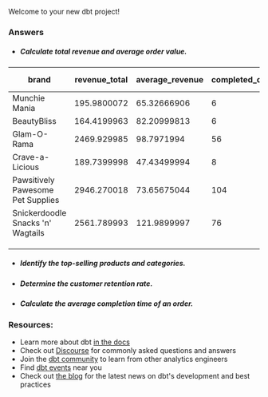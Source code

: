 Welcome to your new dbt project!

### Answers
- ##### Calculate total revenue and average order value.
| **brand**                         | **revenue_total** | **average_revenue** | **completed_qty** | **average_qty** | **average_complete_time ** | **** | **** | **** | **** |
|-----------------------------------|-------------------|---------------------|-------------------|-----------------|----------------------------|------|------|------|------|
| Munchie Mania                     | 195.9800072       | 65.32666906         | 6                 | 2               | 1 day, 16:51:23.333333     |      |      |      |      |
| BeautyBliss                       | 164.4199963       | 82.20999813         | 6                 | 3               | 5 days, 7:12:38            |      |      |      |      |
| Glam-O-Rama                       | 2469.929985       | 98.7971994          | 56                | 2.24            | 2 days, 19:54:49.560000    |      |      |      |      |
| Crave-a-Licious                   | 189.7399998       | 47.43499994         | 8                 | 2               | 1 day, 7:55:48.250000      |      |      |      |      |
| Pawsitively Pawesome Pet Supplies | 2946.270018       | 73.65675044         | 104               | 2.6             | 2 days, 18:58:46.125000    |      |      |      |      |
| Snickerdoodle Snacks 'n' Wagtails | 2561.789993       | 121.9899997         | 76                | 3.619047619     | 2 days, 14:12:38.190476    |      |      |      |      |
|                                   |                   |                     |                   |                 |                            |      |      |      |      |
|                                   |                   |                     |                   |                 |                            |      |      |      |      |
|                                   |                   |                     |                   |                 |                            |      |      |      |      |

- ##### Identify the top-selling products and categories.
- ##### Determine the customer retention rate. 
- ##### Calculate the average completion time of an order.



### Resources:
- Learn more about dbt [in the docs](https://docs.getdbt.com/docs/introduction)
- Check out [Discourse](https://discourse.getdbt.com/) for commonly asked questions and answers
- Join the [dbt community](http://community.getbdt.com/) to learn from other analytics engineers
- Find [dbt events](https://events.getdbt.com) near you
- Check out [the blog](https://blog.getdbt.com/) for the latest news on dbt's development and best practices
